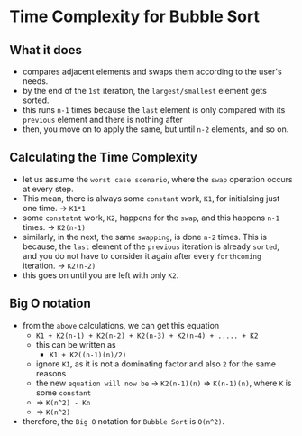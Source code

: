 # Time Complexity for Bubble Sort

## What it does

- compares adjacent elements and swaps them according to the user's needs.
- by the end of the `1st` iteration, the `largest/smallest` element gets sorted.
- this runs `n-1` times because the `last` element is only compared with its `previous` element and there is nothing after
- then, you move on to apply the same, but until `n-2` elements, and so on.

## Calculating the Time Complexity

- let us assume the `worst case scenario`, where the `swap` operation occurs at every step.
- This mean, there is always some `constant` work, `K1`, for initialsing just one time. -> `K1*1`
- some `constatnt` work, `K2`, happens for the `swap`, and this happens `n-1` times. -> `K2(n-1)`
- similarly, in the next, the same `swapping`, is done `n-2` times. This is because, the `last` element of the `previous` iteration is already `sorted`, and you do not have to consider it again after every `forthcoming` iteration. -> `K2(n-2)`
- this goes on until you are left with only `K2`.

## Big O notation

- from the `above` calculations, we can get this equation
  - `K1 + K2(n-1) + K2(n-2) + K2(n-3) + K2(n-4) + ..... + K2`
  - this can be written as
    - `K1 + K2((n-1)(n)/2)`
  - ignore `K1`, as it is not a dominating factor and also `2` for the same reasons
  - the new `equation will now be` -> `K2(n-1)(n)` => `K(n-1)(n)`, where `K` is some `constant`
  - => `K(n^2) - Kn`
  - => `K(n^2)`
- therefore, the `Big O` notation for `Bubble Sort` is `O(n^2)`.
